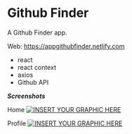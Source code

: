 # Github Finder

A Github Finder app.

Web: https://appgithubfinder.netlify.com


- react
- react context
- axios
- Github API


***Screenshots***

Home
[![INSERT YOUR GRAPHIC HERE](https://res.cloudinary.com/dscipfbfx/image/upload/v1589796630/Github%20Finder/Screenshot_2020-05-18_Github_Finder.png)]()


Profile
[![INSERT YOUR GRAPHIC HERE](https://res.cloudinary.com/dscipfbfx/image/upload/v1589796620/Github%20Finder/Screenshot_2020-05-18_Github_Finder_1.png)]()


